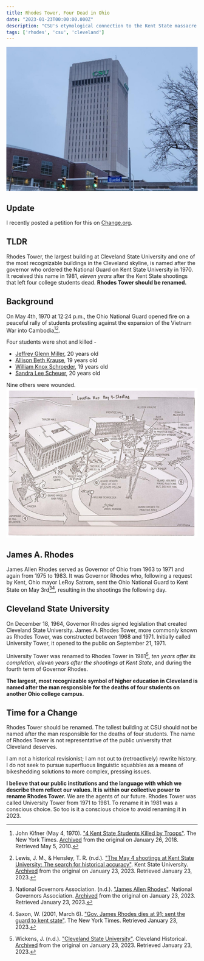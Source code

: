 ```yaml
---
title: Rhodes Tower, Four Dead in Ohio
date: "2023-01-23T00:00:00.000Z"
description: "CSU's etymological connection to the Kent State massacre."
tags: ['rhodes', 'csu', 'cleveland']
---
```

![Governor Rhodes Tower, Winter 2023](rhodes-tower.jpg)

## Update
I recently posted a petition for this on [Change.org](https://chng.it/R5Cs2sHnBN).

## TLDR

Rhodes Tower, the largest building at Cleveland State University and one of the most recognizable buildings in the Cleveland skyline,
is named after the governor who ordered the National Guard on Kent State University in 1970.
It received this name in 1981, *eleven years* after the Kent State shootings that left four college students dead.
**Rhodes Tower should be renamed.**

## Background

On May 4th, 1970 at 12:24 p.m., the Ohio National Guard opened fire on a peaceful rally of students protesting against the expansion of the Vietnam War into Cambodia[^1][^2].

Four students were shot and killed -
- [Jeffrey Glenn Miller](https://en.wikipedia.org/wiki/Jeffrey_Miller_(shooting_victim)), 20 years old
- [Allison Beth Krause](https://en.wikipedia.org/wiki/Allison_Krause), 19 years old
- [William Knox Schroeder](https://en.wikipedia.org/wiki/William_Knox_Schroeder), 19 years old
- [Sandra Lee Scheuer](https://en.wikipedia.org/wiki/Sandra_Lee_Scheuer), 20 years old

Nine others were wounded.
![Map of the Kent State shootings](kent-state-map.jpg "Map of the Kent State shootings")

## James A. Rhodes

James Allen Rhodes served as Governor of Ohio from 1963 to 1971 and again from 1975 to 1983. It was Governor Rhodes who, following a request by Kent, Ohio mayor LeRoy Satrom, sent the Ohio National Guard to Kent State on May 3rd[^3][^4], resulting in the shootings the following day.

## Cleveland State University

On December 18, 1964, Governor Rhodes signed legislation that created Cleveland State University. James A. Rhodes Tower, more commonly known as Rhodes Tower, was constructed between 1968 and 1971. Initially called University Tower, it opened to the public on September 21, 1971.

University Tower was renamed to Rhodes Tower in 1981[^5], *ten years after its completion, eleven years after the shootings at Kent State*, and during the fourth term of Governor Rhodes.

**The largest, most recognizable symbol of higher education in Cleveland is named after the man responsible for the deaths of four students on another Ohio college campus.**

## Time for a Change

Rhodes Tower should be renamed. The tallest building at CSU should not be named after the man responsible for the deaths of four students. The name of Rhodes Tower is not representative of the public university that Cleveland deserves.

I am not a historical revisionist; I am not out to (retroactively) rewrite history. I do not seek to pursue superfluous linguistic squabbles as a means of bikeshedding solutions to more complex, pressing issues.

**I believe that our public institutions and the language with which we describe them reflect our values. It is within our collective power to rename Rhodes Tower.** We are the agents of our future. Rhodes Tower was called University Tower from 1971 to 1981. To rename it in 1981 was a conscious choice. So too is it a conscious choice to avoid renaming it in 2023.

[^1]: John Kifner (May 4, 1970). ["4 Kent State Students Killed by Troops"](https://www.nytimes.com/learning/general/onthisday/big/0504.html). The New York Times. [Archived](https://web.archive.org/web/20180126102558/http://www.nytimes.com/learning/general/onthisday/big/0504.html) from the original on January 26, 2018. Retrieved May 5, 2010. 
[^2]: Lewis, J. M., &amp; Hensley, T. R. (n.d.). ["The May 4 shootings at Kent State University: The search for historical accuracy"](https://www.kent.edu/may-4-historical-accuracy). Kent State University. [Archived](https://web.archive.org/web/20230123152839/https://www.kent.edu/may-4-historical-accuracy) from the original on January 23, 2023. Retrieved January 23, 2023. 
[^3]: National Governors Association. (n.d.). ["James Allen Rhodes"](https://www.nga.org/governor/james-allen-rhodes/). National Governors Association. [Archived](https://web.archive.org/web/20230123152705/https://www.nga.org/governor/james-allen-rhodes/) from the original on January 23, 2023. Retrieved January 23, 2023.
[^4]: Saxon, W. (2001, March 6). ["Gov. James Rhodes dies at 91; sent the guard to kent state"](https://www.nytimes.com/2001/03/06/us/gov-james-rhodes-dies-at-91-sent-the-guard-to-kent-state.html). The New York Times. Retrieved January 23, 2023.
[^5]: Wickens, J. (n.d.). ["Cleveland State University"](https://clevelandhistorical.org/items/show/77). Cleveland Historical. [Archived](https://web.archive.org/web/20230123152503/https://clevelandhistorical.org/items/show/77) from the original on January 23, 2023. Retrieved January 23, 2023.


